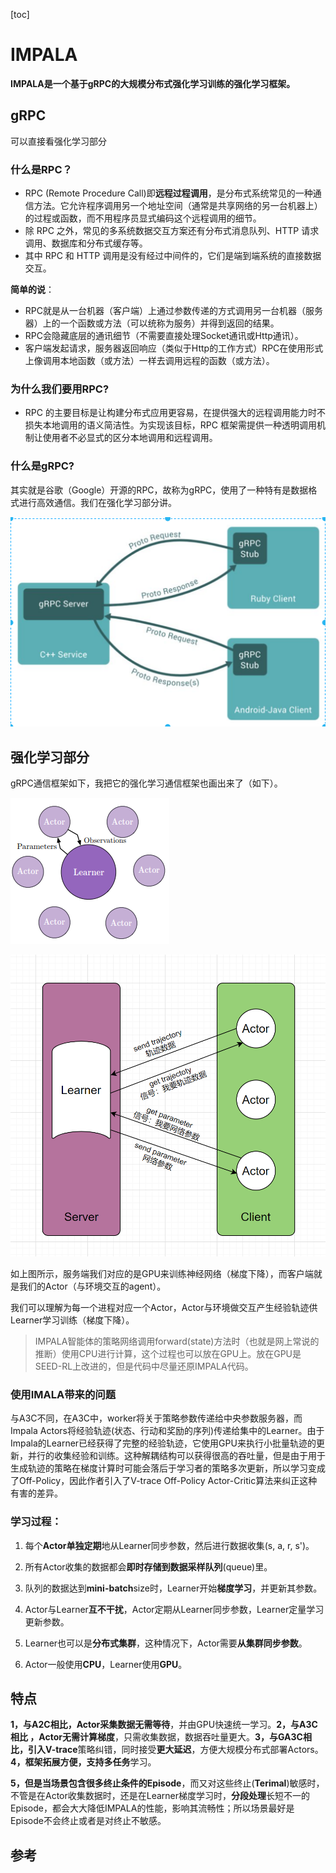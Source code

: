 [toc]

# IMPALA

**IMPALA是一个基于gRPC的大规模分布式强化学习训练的强化学习框架。**

## gRPC

可以直接看强化学习部分

### 什么是RPC？

- RPC (Remote Procedure Call)即**远程过程调用**，是分布式系统常见的一种通信方法。它允许程序调用另一个地址空间（通常是共享网络的另一台机器上）的过程或函数，而不用程序员显式编码这个远程调用的细节。
- 除 RPC 之外，常见的多系统数据交互方案还有分布式消息队列、HTTP 请求调用、数据库和分布式缓存等。
- 其中 RPC 和 HTTP 调用是没有经过中间件的，它们是端到端系统的直接数据交互。

**简单的说**：

- RPC就是从一台机器（客户端）上通过参数传递的方式调用另一台机器（服务器）上的一个函数或方法（可以统称为服务）并得到返回的结果。
- RPC会隐藏底层的通讯细节（不需要直接处理Socket通讯或Http通讯）。
- 客户端发起请求，服务器返回响应（类似于Http的工作方式）RPC在使用形式上像调用本地函数（或方法）一样去调用远程的函数（或方法）。

### 为什么我们要用RPC?

- RPC 的主要目标是让构建分布式应用更容易，在提供强大的远程调用能力时不损失本地调用的语义简洁性。为实现该目标，RPC 框架需提供一种透明调用机制让使用者不必显式的区分本地调用和远程调用。

### 什么是gRPC?

其实就是谷歌（Google）开源的RPC，故称为gRPC，使用了一种特有是数据格式进行高效通信。我们在强化学习部分讲。

![image-20220324175607796](pictures/image-20220324175607796.png)



## 强化学习部分

gRPC通信框架如下，我把它的强化学习通信框架也画出来了（如下）。

![image-20220324180719621](pictures/image-20220324180719621.png)

![image-20220324175549349](pictures/image-20220324175549349.png)

如上图所示，服务端我们对应的是GPU来训练神经网络（梯度下降），而客户端就是我们的Actor（与环境交互的agent）。

我们可以理解为每一个进程对应一个Actor，Actor与环境做交互产生经验轨迹供Learner学习训练（梯度下降）。

>IMPALA智能体的策略网络调用forward(state)方法时（也就是网上常说的推断）使用CPU进行计算，这个过程也可以放在GPU上。放在GPU是SEED-RL上改进的，但是代码中尽量还原IMPALA代码。

### 使用IMALA带来的问题

与A3C不同，在A3C中，worker将关于策略参数传递给中央参数服务器，而Impala Actors将经验轨迹(状态、行动和奖励的序列)传递给集中的Learner。由于Impala的Learner已经获得了完整的经验轨迹，它使用GPU来执行小批量轨迹的更新，并行的收集经验和训练。这种解耦结构可以获得很高的吞吐量，但是由于用于生成轨迹的策略在梯度计算时可能会落后于学习者的策略多次更新，所以学习变成了Off-Policy，因此作者引入了V-trace Off-Policy Actor-Critic算法来纠正这种有害的差异。

### 学习过程：

1. 每个**Actor单独定期**地从Learner同步参数，然后进行数据收集(s, a, r, s')。

2. 所有Actor收集的数据都会**即时存储到数据采样队列**(queue)里。
3. 队列的数据达到**mini-batch**size时，Learner开始**梯度学习**，并更新其参数。
4. Actor与Learner**互不干扰**，Actor定期从Learner同步参数，Learner定量学习更新参数。
5. Learner也可以是**分布式集群**，这种情况下，Actor需要**从集群同步参数**。
6. Actor一般使用**CPU**，Learner使用**GPU**。

## 特点

**1，**与A2C相比，Actor采集数据**无需等待**，并由GPU快速统一学习。**2，**与A3C相比 ，Actor**无需计算梯度**，只需收集数据，数据吞吐量更大。**3，**与GA3C相比，引入**V-trace**策略纠错，同时接受**更大延迟**，方便大规模分布式部署Actors。**4，**框架拓展方便，支持**多任务**学习。

**5，**但是当场景包含很多终止条件的**Episode**，而又对这些终止(**Terimal**)敏感时，不管是在Actor收集数据时，还是在Learner梯度学习时，**分段处理**长短不一的Episode，都会大大降低IMPALA的性能，影响其流畅性；所以场景最好是Episode不会终止或者是对终止不敏感。



## 参考

[](https://baijiahao.baidu.com/s?id=1666816367808221112&wfr=spider&for=pc)

